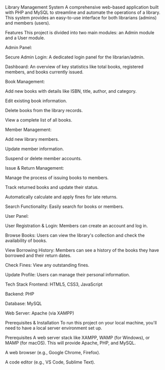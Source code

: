  Library Management System
A comprehensive web-based application built with PHP and MySQL to streamline and automate the operations of a library. This system provides an easy-to-use interface for both librarians (admins) and members (users).

 Features
This project is divided into two main modules: an Admin module and a User module.

Admin Panel:

Secure Admin Login: A dedicated login panel for the librarian/admin.

Dashboard: An overview of key statistics like total books, registered members, and books currently issued.

Book Management:

Add new books with details like ISBN, title, author, and category.

Edit existing book information.

Delete books from the library records.

View a complete list of all books.

Member Management:

Add new library members.

Update member information.

Suspend or delete member accounts.

Issue & Return Management:

Manage the process of issuing books to members.

Track returned books and update their status.

Automatically calculate and apply fines for late returns.

Search Functionality: Easily search for books or members.

User Panel:

User Registration & Login: Members can create an account and log in.

Browse Books: Users can view the library's collection and check the availability of books.

View Borrowing History: Members can see a history of the books they have borrowed and their return dates.

Check Fines: View any outstanding fines.

Update Profile: Users can manage their personal information.

 Tech Stack
Frontend: HTML5, CSS3, JavaScript

Backend: PHP

Database: MySQL

Web Server: Apache (via XAMPP)

 Prerequisites & Installation
To run this project on your local machine, you'll need to have a local server environment set up.

Prerequisites
A web server stack like XAMPP, WAMP (for Windows), or MAMP (for macOS). This will provide Apache, PHP, and MySQL.

A web browser (e.g., Google Chrome, Firefox).

A code editor (e.g., VS Code, Sublime Text).

